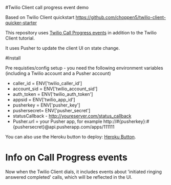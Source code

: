 #Twilio Client call progress event demo

Based on Twilio Client quickstart https://github.com/choppen5/twilio-client-quicker-starter 

This repository uses [Twilio Call Progress events](https://www.twilio.com/blog/2015/05/introducing-call-progress-events-flexibly-track-and-control-your-outbound-calls.html) in addition to the Twilio Client tutorial.  

It uses Pusher to update the client UI on state change. 

#Install

Pre requisties/config setup - you need the following environment variables (including a Twilio account and a Pusher account)
- caller_id   = ENV['twilio_caller_id']
- account_sid = ENV['twilio_account_sid']
- auth_token  = ENV['twilio_auth_token']
- appsid      = ENV['twilio_app_id']
- pusherkey   = ENV['pusher_key']
- pushersecret= ENV['pusher_secret']
- statusCallback - http://youreserver.com/status_callback
- Pusher.url = your Pusher app, for example http://#{pusherkey}:#{pushersecret}@api.pusherapp.com/apps/111111


You can also use the Heroku button to deploy: [Heroku Button](https://blog.heroku.com/archives/2014/8/7/heroku-button). 


# Info on Call Progress events

Now when the Twilio Client dials, it includes events about 'initiated ringing answered completed' calls, which will be reflected in the UI.







